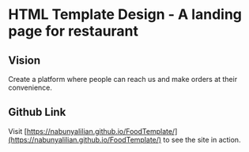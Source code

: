 # HTML Template Design - A landing page for restaurant


## Vision
Create a platform where people can reach us and make orders at their convenience.

## Github Link
Visit [https://nabunyalilian.github.io/FoodTemplate/](https://nabunyalilian.github.io/FoodTemplate/) to see the site in action.